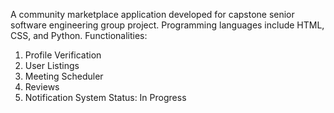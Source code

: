 A community marketplace application developed for capstone senior software engineering group project. Programming languages include HTML, CSS, and Python.
Functionalities:
1. Profile Verification
2. User Listings
3. Meeting Scheduler
4. Reviews
5. Notification System
Status: In Progress
